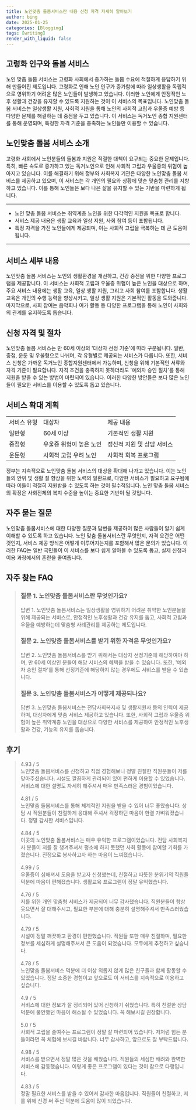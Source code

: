 ```yaml
---
title: 노인맞춤 돌봄서비스란 내용 신청 자격 자세히 알아보기
author: bing
date: 2025-01-25
categories: [Blogging]
tags: [writing]
render_with_liquid: false
---
```



<h2 id='고령화 인구와 돌봄 서비스'>고령화 인구와 돌봄 서비스</h2>

<p>노인 맞춤 돌봄 서비스는 고령화 사회에서 증가하는 돌봄 수요에 적절하게 응답하기 위해 만들어진 제도입니다. 고령화로 인해 노인 인구가 증가함에 따라 일상생활을 독립적으로 영위하기 어려운 많은 노인들이 발생하고 있습니다. 이러한 노인에게 안정적인 노후 생활과 건강을 유지할 수 있도록 지원하는 것이 이 서비스의 목표입니다. 노인맞춤 돌봄 서비스는 일상생활 지원, 사회적 지원을 통해 노인의 사회적 고립과 우울증 예방 등 다양한 문제를 해결하는 데 중점을 두고 있습니다. 이 서비스는 독거노인 종합 지원센터를 통해 운영되며, 특정한 자격 기준을 충족하는 노인들만 이용할 수 있습니다.</p>

<h2 id='노인맞춤 돌봄 서비스 소개'>노인맞춤 돌봄 서비스 소개</h2>

<p>고령화 사회에서 노인분들의 돌봄과 지원은 적절한 대책이 요구되는 중요한 문제입니다. 특히, 빠른 속도로 증가하고 있는 독거노인으로 인해 사회적 고립과 우울증의 위험이 높아지고 있습니다. 이를 해결하기 위해 정부와 사회복지 기관은 다양한 노인맞춤 돌봄 서비스를 제공하고 있으며, 이 서비스는 각 개인의 필요와 상황에 맞춘 맞춤형 관리를 지향하고 있습니다. 이를 통해 노인들은 보다 나은 삶을 유지할 수 있는 기반을 마련하게 됩니다.</p>

<hr />

<ul>
    <li>노인 맞춤 돌봄 서비스는 취약계층 노인을 위한 다각적인 지원을 목표로 합니다.</li>
    <li>서비스 제공 내용은 생활 교육과 일상 지원, 사회 참여 등이 포함됩니다.</li>
    <li>특정 자격을 가진 노인들에게 제공되며, 이는 사회적 고립을 극복하는 데 큰 도움이 됩니다.</li>
</ul>

<hr />

<h2 id='서비스 세부 내용'>서비스 세부 내용</h2>

<p>노인맞춤 돌봄 서비스는 노인의 생활환경을 개선하고, 건강 증진을 위한 다양한 프로그램을 제공합니다. 이 서비스는 사회적 고립과 우울증 위험이 높은 노인을 대상으로 하며, 주요 서비스 내용에는 생활 교육, 일상 생활 지원, 그리고 사회 참여를 포함합니다. 생활 교육은 개인의 수행 능력을 향상시키고, 일상 생활 지원은 기본적인 활동을 도와줍니다. 마지막으로, 사회 참여는 음악회나 여가 활동 등 다양한 프로그램을 통해 노인이 사회와의 관계를 유지하도록 돕습니다.</p>

<h2 id='신청 자격 및 절차'>신청 자격 및 절차</h2>

<p>노인맞춤 돌봄 서비스는 만 60세 이상의 '대상자 선정 기준'에 따라 구분됩니다. 일반, 중점, 운둔 및 우울형으로 나뉘며, 각 유형별로 제공되는 서비스가 다릅니다. 또한, 서비스 신청은 가까운 독거노인 종합지원센터에서 가능하며, 신청을 위해 기본적인 서류와 자격 기준이 필요합니다. 자격 조건을 충족하지 못하더라도 '예외자 승인 절차'를 통해 지원을 받을 수 있는 방법이 마련되어 있습니다. 이러한 다양한 방안들은 보다 많은 노인들이 필요한 서비스를 이용할 수 있도록 돕고 있습니다.</p>

<h2 id='서비스 확대 계획'>서비스 확대 계획</h2>

<table>
    <tr>
        <td>서비스 유형</td>
        <td>대상자</td>
        <td>제공 내용</td>
    </tr>
    <tr>
        <td>일반형</td>
        <td>60세 이상</td>
        <td>기본적인 생활 지원</td>
    </tr>
    <tr>
        <td>중점형</td>
        <td>우울증 위험이 높은 노인</td>
        <td>정신적 지원 및 상담 서비스</td>
    </tr>
    <tr>
        <td>운둔형</td>
        <td>사회적 고립 우려 노인</td>
        <td>사회적 회복 프로그램</td>
    </tr>
</table>

<p>정부는 지속적으로 노인맞춤 돌봄 서비스의 대상을 확대해 나가고 있습니다. 이는 노인들의 안위 및 생활 질 향상을 위한 노력의 일환으로, 다양한 서비스가 필요하고 요구됨에 따라 이들이 적절히 지원받을 수 있도록 하는 것이 필수적입니다. 노인 맞춤 돌봄 서비스의 확장은 사회전체의 복지 수준을 높이는 중요한 기반이 될 것입니다.</p>

<h2 id='자주 묻는 질문'>자주 묻는 질문</h2>

<p>노인맞춤 돌봄서비스에 대한 다양한 질문과 답변을 제공하여 많은 사람들이 알기 쉽게 이해할 수 있도록 하고 있습니다. 노인 맞춤 돌봄서비스란 무엇인지, 자격 요건은 어떤 것인지, 서비스 제공 방식은 어떻게 이루어지는지를 포함해서 많은 문의가 있습니다. 이러한 FAQ는 일반 국민들이 이 서비스를 보다 쉽게 알아볼 수 있도록 돕고, 실제 신청과 이용 과정에서의 혼란을 줄여줍니다.</p>


<h2 id='자주_찾는_FAQ'>자주 찾는 FAQ</h2>
<div itemscope="" itemtype="https://schema.org/FAQPage">
<blockquote>
<div itemscope="" itemprop="mainEntity" itemtype="https://schema.org/Question">
<h3 itemprop="name">질문 1. 노인맞춤 돌봄서비스란 무엇인가요?</h3>
<div itemscope="" itemprop="acceptedAnswer" itemtype="https://schema.org/Answer">
<span itemprop="text">
<p>답변 1. 노인맞춤 돌봄서비스는 일상생활을 영위하기 어려운 취약한 노인분들을 위해 제공되는 서비스로, 안정적인 노후생활과 건강 유지를 돕고, 사회적 고립과 우울을 예방하는데 맞춤형 사례관리를 제공하는 제도입니다.</p>
</span>
</div>
</div>
<div itemscope="" itemprop="mainEntity" itemtype="https://schema.org/Question">
<h3 itemprop="name">질문 2. 노인맞춤 돌봄서비스를 받기 위한 자격은 무엇인가요?</h3>
<div itemscope="" itemprop="acceptedAnswer" itemtype="https://schema.org/Answer">
<span itemprop="text">
<p>답변 2. 노인맞춤 돌봄서비스를 받기 위해서는 대상자 선정기준에 해당하여야 하며, 만 60세 이상인 분들이 해당 서비스의 혜택을 받을 수 있습니다. 또한, '예외자 승인 절차'를 통해 선정기준에 해당하지 않는 경우에도 서비스를 받을 수 있습니다.</p>
</span>
</div>
</div>
<div itemscope="" itemprop="mainEntity" itemtype="https://schema.org/Question">
<h3 itemprop="name">질문 3. 노인맞춤 돌봄서비스가 어떻게 제공되나요?</h3>
<div itemscope="" itemprop="acceptedAnswer" itemtype="https://schema.org/Answer">
<span itemprop="text">
<p>답변 3. 노인맞춤 돌봄서비스는 전담사회복지사 및 생활지원사 등의 인력이 제공하며, 대상자에게 맞춤 서비스 제공하고 있습니다. 또한, 사회적 고립과 우울증 위험이 높은 취약계층 노인을 대상으로 다양한 서비스를 제공하여 안정적인 노후생활과 건강, 기능의 유지를 돕습니다.</p>
</span>
</div>
</div>
</blockquote>
</div>
<h2 id='후기'>후기</h2>
<div itemscope itemtype="https://schema.org/Product">
  <blockquote>
  <div itemprop="review" itemscope itemtype="https://schema.org/Review">
      <div itemprop="reviewRating" itemscope itemtype="https://schema.org/Rating"> <span itemprop="ratingValue">4.93</span> / <span itemprop="bestRating">5</span> </div>
      <span itemprop="reviewBody">노인맞춤 돌봄서비스를 신청하고 직접 경험해보니 정말 친절한 직원분들이 저를 맞아주셨습니다. 시설도 깔끔하게 관리되어 있어 편하게 이용할 수 있었습니다. 서비스에 대한 설명도 자세히 해주셔서 매우 만족스러운 경험이었습니다.</span>
  </div>
  <br>
  <div itemprop="review" itemscope itemtype="https://schema.org/Review">
      <div itemprop="reviewRating" itemscope itemtype="https://schema.org/Rating"> <span itemprop="ratingValue">4.81</span> / <span itemprop="bestRating">5</span> </div>
      <span itemprop="reviewBody">노인맞춤 돌봄서비스를 통해 체계적인 지원을 받을 수 있어 너무 좋았습니다. 상담 시 직원분들이 친절하게 응대해 주셔서 걱정하던 마음이 한결 가벼워졌습니다. 정말 감사한 서비스입니다.</span>
  </div>
  <br>
  <div itemprop="review" itemscope itemtype="https://schema.org/Review">
      <div itemprop="reviewRating" itemscope itemtype="https://schema.org/Rating"> <span itemprop="ratingValue">4.84</span> / <span itemprop="bestRating">5</span> </div>
      <span itemprop="reviewBody">이곳의 노인맞춤 돌봄서비스는 매우 유익한 프로그램이었습니다. 전담 사회복지사 분들이 저를 잘 챙겨주셔서 평소에 하지 못했던 사회 활동에 참여할 기회를 가졌습니다. 진정으로 봉사하고자 하는 마음이 느껴졌습니다.</span>
  </div>
  <br>
  <div itemprop="review" itemscope itemtype="https://schema.org/Review">
      <div itemprop="reviewRating" itemscope itemtype="https://schema.org/Rating"> <span itemprop="ratingValue">4.99</span> / <span itemprop="bestRating">5</span> </div>
      <span itemprop="reviewBody">우울증이 심해져서 도움을 받고자 신청했는데, 친절하고 따뜻한 분위기의 직원들 덕분에 마음이 편해졌습니다. 생활교육 프로그램이 정말 유익했습니다.</span>
  </div>
  <br>
  <div itemprop="review" itemscope itemtype="https://schema.org/Review">
      <div itemprop="reviewRating" itemscope itemtype="https://schema.org/Rating"> <span itemprop="ratingValue">4.76</span> / <span itemprop="bestRating">5</span> </div>
      <span itemprop="reviewBody">저를 위한 개인 맞춤형 서비스가 제공되어 너무 감사했습니다. 직원분들이 항상 웃으면서 잘 대해주시고, 필요한 부분에 대해 충분히 설명해주셔서 만족스러웠습니다.</span>
  </div>
  <br>
  <div itemprop="review" itemscope itemtype="https://schema.org/Review">
      <div itemprop="reviewRating" itemscope itemtype="https://schema.org/Rating"> <span itemprop="ratingValue">4.79</span> / <span itemprop="bestRating">5</span> </div>
      <span itemprop="reviewBody">시설이 정말 깨끗하고 환경이 편안했습니다. 직원들 또한 매우 친절하며, 필요한 정보를 세심하게 설명해주셔서 큰 도움이 되었습니다. 모두에게 추천하고 싶습니다.</span>
  </div>
  <br>
  <div itemprop="review" itemscope itemtype="https://schema.org/Review">
      <div itemprop="reviewRating" itemscope itemtype="https://schema.org/Rating"> <span itemprop="ratingValue">4.78</span> / <span itemprop="bestRating">5</span> </div>
      <span itemprop="reviewBody">노인맞춤 돌봄서비스 덕분에 더 이상 외롭지 않게 많은 친구들과 함께 활동할 수 있었습니다. 정말 소중한 경험이고 앞으로도 이 서비스를 지속적으로 이용하고 싶습니다.</span>
  </div>
  <br>
  <div itemprop="review" itemscope itemtype="https://schema.org/Review">
      <div itemprop="reviewRating" itemscope itemtype="https://schema.org/Rating"> <span itemprop="ratingValue">4.9</span> / <span itemprop="bestRating">5</span> </div>
      <span itemprop="reviewBody">서비스에 대한 정보가 잘 정리되어 있어 신청하기 쉬웠습니다. 특히 친절한 상담덕분에 불안했던 마음이 해소될 수 있었습니다. 꼭 해보시길 권장합니다.</span>
  </div>
  <br>
  <div itemprop="review" itemscope itemtype="https://schema.org/Review">
      <div itemprop="reviewRating" itemscope itemtype="https://schema.org/Rating"> <span itemprop="ratingValue">5.0</span> / <span itemprop="bestRating">5</span> </div>
      <span itemprop="reviewBody">사회적 고립을 줄여주는 프로그램이 정말 잘 마련되어 있습니다. 저처럼 힘든 분들이라면 꼭 체험해 보시길 바랍니다. 너무 감사하고, 앞으로도 잘 부탁드립니다.</span>
  </div>
  <br>
  <div itemprop="review" itemscope itemtype="https://schema.org/Review">
      <div itemprop="reviewRating" itemscope itemtype="https://schema.org/Rating"> <span itemprop="ratingValue">4.98</span> / <span itemprop="bestRating">5</span> </div>
      <span itemprop="reviewBody">서비스를 받으면서 정말 많은 것을 배웠습니다. 직원들의 세심한 배려와 완벽한 서비스에 감동했습니다. 이렇게 좋은 프로그램이 있다는 것이 참으로 다행입니다.</span>
  </div>
  <br>
  <div itemprop="review" itemscope itemtype="https://schema.org/Review">
      <div itemprop="reviewRating" itemscope itemtype="https://schema.org/Rating"> <span itemprop="ratingValue">4.83</span> / <span itemprop="bestRating">5</span> </div>
      <span itemprop="reviewBody">정말 필요한 서비스를 받을 수 있어서 감사한 마음입니다. 직원들이 친절하고, 저를 위해 신경 써 주신 덕분에 도움이 많이 되었습니다.</span>
  </div>
  </blockquote>
</div>
